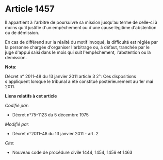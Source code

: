 # Article 1457

Il appartient à l'arbitre de poursuivre sa mission jusqu'au terme de celle-ci à moins qu'il justifie d'un empêchement ou
d'une cause légitime d'abstention ou de démission. 

En cas de différend sur la réalité du motif invoqué, la difficulté est réglée par la personne chargée d'organiser l'arbitrage
ou, à défaut, tranchée par le juge d'appui saisi dans le mois qui suit l'empêchement, l'abstention ou la démission.

**Nota:**

Décret n° 2011-48 du 13 janvier 2011 article 3 2°: Ces dispositions s'appliquent lorsque le tribunal a été constitué
postérieurement au 1er mai 2011.

**Liens relatifs à cet article**

_Codifié par_:

  - Décret n°75-1123 du 5 décembre 1975

_Modifié par_:

  - Décret n°2011-48 du 13 janvier 2011 - art. 2

_Cite_:

  - Nouveau code de procédure civile 1444, 1454, 1456 et 1463
